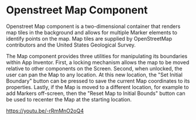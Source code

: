 # Openstreet Map Component

Openstreet Map component is a two-dimensional container that renders map tiles in the background and allows for multiple Marker elements to identify points on the map. Map tiles are supplied by OpenStreetMap contributors and the United States Geological Survey.

The Map component provides three utilities for manipulating its boundaries within App Inventor. First, a locking mechanism allows the map to be moved relative to other components on the Screen. Second, when unlocked, the user can pan the Map to any location. At this new location, the "Set Initial Boundary" button can be pressed to save the current Map coordinates to its properties. Lastly, if the Map is moved to a different location, for example to add Markers off-screen, then the "Reset Map to Initial Bounds" button can be used to recenter the Map at the starting location.



https://youtu.be/-rRmMnO2oQ4



